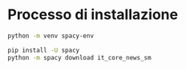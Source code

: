 # Processo di installazione

```bash
python -m venv spacy-env

pip install -U spacy
python -m spacy download it_core_news_sm
```